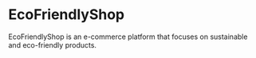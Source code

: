 # EcoFriendlyShop
EcoFriendlyShop is an e-commerce platform that focuses on sustainable and eco-friendly products. 
